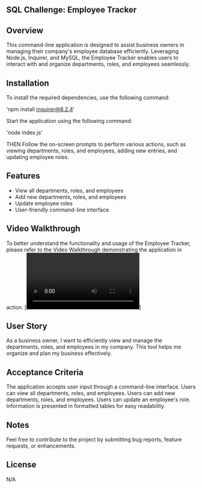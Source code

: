 ## SQL Challenge: Employee Tracker

## Overview
This command-line application is designed to assist business owners in managing their company's employee database efficiently. Leveraging Node.js, Inquirer, and MySQL, the Employee Tracker enables users to interact with and organize departments, roles, and employees seamlessly.

## Installation
To install the required dependencies, use the following command:

'npm install inquirer@8.2.4'

Start the application using the following command:

'node index.js'

THEN Follow the on-screen prompts to perform various actions, such as viewing departments, roles, and employees, adding new entries, and updating employee roles.

## Features
- View all departments, roles, and employees
- Add new departments, roles, and employees
- Update employee roles
- User-friendly command-line interface

## Video Walkthrough

To better understand the functionality and usage of the Employee Tracker, please refer to the Video Walkthrough demonstrating the application in action.
[![DEMO VIDEO](/demo.mp4)]


## User Story
As a business owner, I want to efficiently view and manage the departments, roles, and employees in my company. This tool helps me organize and plan my business effectively.

## Acceptance Criteria
The application accepts user input through a command-line interface.
Users can view all departments, roles, and employees.
Users can add new departments, roles, and employees.
Users can update an employee's role.
Information is presented in formatted tables for easy readability.

## Notes 
Feel free to contribute to the project by submitting bug reports, feature requests, or enhancements.

## License
N/A
